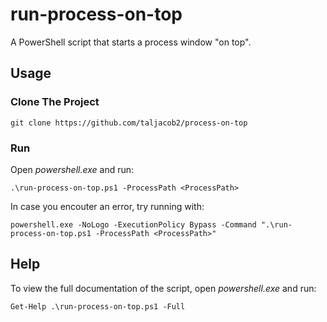 # run-process-on-top

A PowerShell script that starts a process window "on top".

## Usage

### Clone The Project

```
git clone https://github.com/taljacob2/process-on-top
```

### Run

Open *powershell.exe* and run:
```
.\run-process-on-top.ps1 -ProcessPath <ProcessPath>
```

In case you encouter an error, try running with:
```
powershell.exe -NoLogo -ExecutionPolicy Bypass -Command ".\run-process-on-top.ps1 -ProcessPath <ProcessPath>"
```

## Help

To view the full documentation of the script, open *powershell.exe* and run:
```
Get-Help .\run-process-on-top.ps1 -Full
```